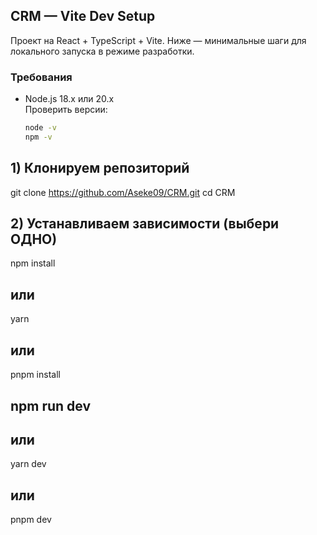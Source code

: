 ## CRM — Vite Dev Setup

Проект на React + TypeScript + Vite. Ниже — минимальные шаги для локального запуска в режиме разработки.

### Требования
- Node.js 18.x или 20.x  
  Проверить версии:
  ```bash
  node -v
  npm -v

## 1) Клонируем репозиторий
git clone https://github.com/Aseke09/CRM.git
cd CRM

## 2) Устанавливаем зависимости (выбери ОДНО)
npm install
## или
yarn
## или
pnpm install

## npm run dev
## или
yarn dev
## или
pnpm dev




